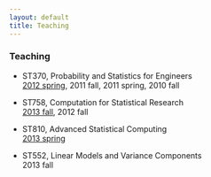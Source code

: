```yaml
---
layout: default
title: Teaching
---
```


### Teaching

* ST370, Probability and Statistics for Engineers  
[2012 spring](http://www.stat.ncsu.edu/people/zhou/courses/st370/), 2011 fall, 2011 spring, 2010 fall

* ST758, Computation for Statistical Research  
[2013 fall](./teaching/st758-2013fall/), 2012 fall

* ST810, Advanced Statistical Computing  
[2013 spring](http://www.stat.ncsu.edu/people/zhou/courses/st810/)

* ST552, Linear Models and Variance Components  
2013 fall